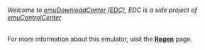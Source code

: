 ###### Welcome to [emuDownloadCenter (EDC)](https://github.com/PhoenixInteractiveNL/emuDownloadCenter/wiki/), EDC is a side project of [emuControlCenter](https://github.com/PhoenixInteractiveNL/emuControlCenter/wiki/)

For more information about this emulator, visit the [**Regen**](https://github.com/PhoenixInteractiveNL/emuDownloadCenter/wiki/Emulator-regen#menu) page.
